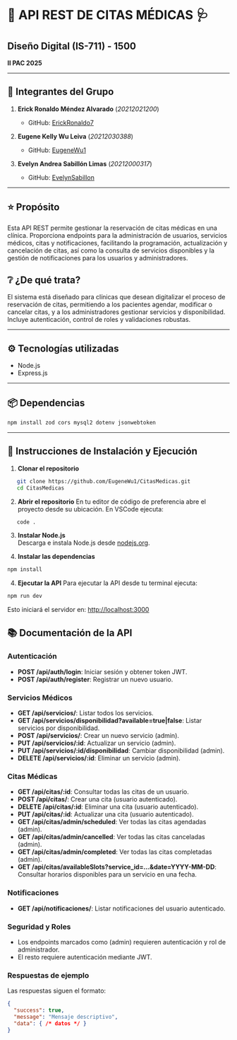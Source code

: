 # 🏥 API REST DE CITAS MÉDICAS 🩺

## **Diseño Digital (IS-711) - 1500**  
**II PAC 2025**  

---

## 👥 **Integrantes del Grupo** 

1. **Erick Ronaldo Méndez Alvarado** (*20212021200*)  
   - GitHub: [ErickRonaldo7](https://github.com/ErickRonaldo7)  

2. **Eugene Kelly Wu Leiva** (*20212030388*)  
   - GitHub: [EugeneWu1](https://github.com/EugeneWu1)


3. **Evelyn Andrea Sabillón Limas** (*20212000317*)  
   - GitHub: [EvelynSabillon](https://github.com/EvelynSabillon)  

---

## ⭐ **Propósito**
Esta API REST permite gestionar la reservación de citas médicas en una clínica. Proporciona endpoints para la administración de usuarios, servicios médicos, citas y notificaciones, facilitando la programación, actualización y cancelación de citas, así como la consulta de servicios disponibles y la gestión de notificaciones para los usuarios y administradores.

## ❔ **¿De qué trata?**
El sistema está diseñado para clínicas que desean digitalizar el proceso de reservación de citas, permitiendo a los pacientes agendar, modificar o cancelar citas, y a los administradores gestionar servicios y disponibilidad. Incluye autenticación, control de roles y validaciones robustas.

---

## ⚙️ **Tecnologías utilizadas**

- Node.js
- Express.js

---

## 📦 **Dependencias**
```bash
npm install zod cors mysql2 dotenv jsonwebtoken
```
---

## 🧾 **Instrucciones de Instalación y Ejecución**

1. **Clonar el repositorio**
```bash
   git clone https://github.com/EugeneWu1/CitasMedicas.git
   cd CitasMedicas
```
2. **Abrir el repositorio**
En tu editor de código de preferencia abre el proyecto desde su ubicación. En VSCode ejecuta:

```bash
   code .
```
3. **Instalar Node.js**  
  Descarga e instala Node.js desde [nodejs.org](https://nodejs.org/).

3. **Instalar las dependencias**
  ```bash
  npm install
  ```
4. **Ejecutar la API**
Para ejecutar la API desde tu terminal ejecuta:
  ```bash
  npm run dev
  ```
  Esto iniciará el servidor en: [http://localhost:3000](http://localhost:3000)




## 📚 Documentación de la API

### Autenticación
- **POST /api/auth/login**: Iniciar sesión y obtener token JWT.
- **POST /api/auth/register**: Registrar un nuevo usuario.

### Servicios Médicos
- **GET /api/servicios/**: Listar todos los servicios.
- **GET /api/servicios/disponibilidad?available=true|false**: Listar servicios por disponibilidad.
- **POST /api/servicios/**: Crear un nuevo servicio (admin).
- **PUT /api/servicios/:id**: Actualizar un servicio (admin).
- **PUT /api/servicios/:id/disponibilidad**: Cambiar disponibilidad (admin).
- **DELETE /api/servicios/:id**: Eliminar un servicio (admin).

### Citas Médicas
- **GET /api/citas/:id**: Consultar todas las citas de un usuario.
- **POST /api/citas/**: Crear una cita (usuario autenticado).
- **DELETE /api/citas/:id**: Eliminar una cita (usuario autenticado).
- **PUT /api/citas/:id**: Actualizar una cita (usuario autenticado).
- **GET /api/citas/admin/scheduled**: Ver todas las citas agendadas (admin).
- **GET /api/citas/admin/cancelled**: Ver todas las citas canceladas (admin).
- **GET /api/citas/admin/completed**: Ver todas las citas completadas (admin).
- **GET /api/citas/availableSlots?service_id=...&date=YYYY-MM-DD**: Consultar horarios disponibles para un servicio en una fecha.

### Notificaciones
- **GET /api/notificaciones/**: Listar notificaciones del usuario autenticado.

### Seguridad y Roles
- Los endpoints marcados como (admin) requieren autenticación y rol de administrador.
- El resto requiere autenticación mediante JWT.

### Respuestas de ejemplo
Las respuestas siguen el formato:
```json
{
  "success": true,
  "message": "Mensaje descriptivo",
  "data": { /* datos */ }
}
```